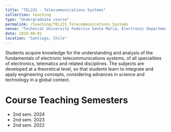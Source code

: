 ```yaml
---
title: "TEL231 - Telecommunications Systems"
collection: teaching
type: "Undergraduate course"
permalink: /teaching/TEL231_Telecommunications_Systems
venue: "Technical University Federico Santa Maria, Electronic Department"
date: 2024-08-01
location: "Santiago, Chile"
---
```

Students acquire knowledge for the understanding and analysis of the fundamentals of electronic telecommunications systems, of all specialities of electronics, telematics and related disciplines. The subjects are developed at a theoretical level, so that students learn to integrate and apply engineering concepts, considering advances in science and technology in a global context.

Course Teaching Semesters
======

 * 2nd sem. 2024
 * 2nd sem. 2023
 * 2nd sem. 2022